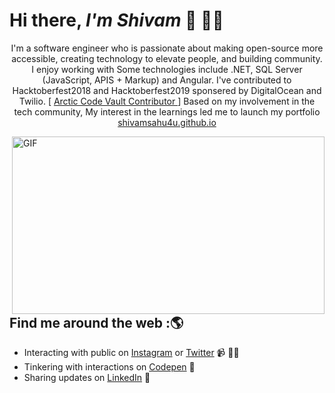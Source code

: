 <!--**shivamsahu4u/shivamsahu4u** is a ✨ _special_ ✨ repository because its `README.md` (this file) appears on your GitHub profile.-->
# Hi there, <i>I'm Shivam</i> 👋 👨‍💻

<p align="center">I'm a software engineer who is passionate about making open-source more accessible, creating technology to elevate people, and building community. 
I enjoy working with Some technologies include .NET, SQL Server (JavaScript, APIS + Markup) and Angular. I've contributed to Hacktoberfest2018 and Hacktoberfest2019 sponsered by DigitalOcean and Twilio. [ <a href="https://archiveprogram.github.com/">Arctic Code Vault Contributor </a>] 
  Based on my involvement in the tech community, My interest in the learnings led me to launch my portfolio <a href="https://www.shivamsahu4u.github.io/">shivamsahu4u.github.io</a>
</p> 

<img align="right" alt="GIF" width="500" height="284" src="https://www.linkpicture.com/q/code.svg" />

## Find me around the web :🌎
- Interacting with public on <a href="https://www.instagram.com/shivamsahu4u">Instagram</a> or <a href="https://www.twitter.com/shivamsahu4u">Twitter</a> 📹 ✍🏾
- Tinkering with interactions on <a href="https://codepen.io/shivamsahu4u/"> Codepen</a> 🏓
- Sharing updates on <a href="https://www.linkedin.com/in/shivamsahu4u/">LinkedIn</a> 💼
